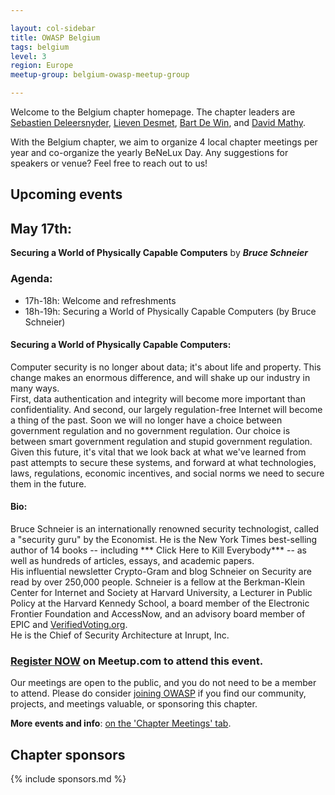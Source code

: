 ```yaml
---

layout: col-sidebar
title: OWASP Belgium
tags: belgium
level: 3
region: Europe
meetup-group: belgium-owasp-meetup-group

---
```

Welcome to the Belgium chapter homepage. The chapter leaders are
[Sebastien Deleersnyder](mailto:seba@owasp.org),
[Lieven Desmet](mailto:lieven.desmet@owasp.org),
[Bart De Win](mailto:bart.dewin@owasp.org), and
[David Mathy](mailto:david.mathy@owasp.org).

With the Belgium chapter, we aim to organize 4 local chapter meetings per year and co-organize the yearly BeNeLux Day. Any suggestions for speakers or venue? Feel free to reach out to us!

## Upcoming events

## May 17th:
**Securing a World of Physically Capable Computers** by ***Bruce Schneier***

### Agenda:

* 17h-18h: Welcome and refreshments
* 18h-19h: Securing a World of Physically Capable Computers (by Bruce Schneier)

#### Securing a World of Physically Capable Computers:
Computer security is no longer about data; it's about life and property. This change
makes an enormous difference, and will shake up our industry in many
ways. </br>
First, data authentication and integrity will become more
important than confidentiality. And second, our largely
regulation-free Internet will become a thing of the past. Soon we
will no longer have a choice between government regulation and no
government regulation. Our choice is between smart government
regulation and stupid government regulation. </br>
Given this future, it's vital that we look back at what we've learned from past attempts to
secure these systems, and forward at what technologies, laws,
regulations, economic incentives, and social norms we need to secure
them in the future.

#### Bio:
Bruce Schneier is an internationally renowned security technologist, called a "security guru" by the Economist. He is the New York Times best-selling author of 14 books -- including *** Click Here to Kill Everybody*** -- as well as hundreds of articles, essays, and academic papers. </br>
His influential newsletter Crypto-Gram and blog Schneier on
Security are read by over 250,000 people. Schneier is a fellow at the
Berkman-Klein Center for Internet and Society at Harvard University,
a Lecturer in Public Policy at the Harvard Kennedy School, a board
member of the Electronic Frontier Foundation and AccessNow, and an
advisory board member of EPIC and [VerifiedVoting.org](http://verifiedvoting.org/). </br>
He is the Chief of Security Architecture at Inrupt, Inc.

### [Register NOW](https://www.meetup.com/en-US/belgium-owasp-meetup-group/events/285668798/) on Meetup.com to attend this event.

Our meetings are open to the public, and you do not need to be a member to attend. Please do consider [joining OWASP](https://owasp.org/membership/) if you find our community, projects, and meetings valuable, or sponsoring this chapter.

**More events and info**: [on the 'Chapter Meetings' tab](https://owasp.org/www-chapter-belgium/#div-meetings).

## Chapter sponsors
{% include sponsors.md %}
